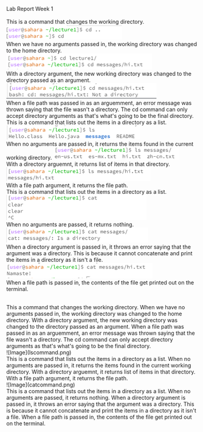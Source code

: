 Lab Report Week 1
<br>
<br> This is a command that changes the working directory. 
![Image](cdnoarg.png)
<br>
When we have no arguments passed in, the working directory was changed to the home directory.
![Image](cd1arg.png)
<br>
With a directory argument, the new working directory was changed to the directory passed as an argument.
![Image](cd2arg.png)
<br>
When a file path was passed in as an arguemment, an error message was thrown saying that the file wasn't a directory. The cd command can only accept directory arguments as that's what's going to be the final directory.
<br> This is a command that lists out the items in a directory as a list.
![Image](lsnoarg.png)
<br>
When no arguments are passed in, it returns the items found in the current working directory.
![Image](ls1arg.png)
<br>
With a directory arguemnt, it returns list of items in that directory.
![Image](ls2arg.png)
<br>
With a file path argument, it returns the file path. 
<br> This is a command that lists out the items in a directory as a list.
![Image](catnoarg.png)
<br>
When no arguments are passed, it returns nothing.
![Image](cat1arg.png)
<br>
When a directory argument is passed in, it throws an error saying that the argument was a directory. This is because it cannot concatenate and print the items in a directory as it isn't a file.
![Image](cat2arg.png)
<br> 
When a file path is passed in, the contents of the file get printed out on the terminal.

<br>
This a command that changes the working directory. When we have no arguments passed in, the working directory was changed to the home directory. With a directory argument, the new working directory was changed to the directory passed as an argument. When a file path was passed in as an arguemment, an error message was thrown saying that the file wasn't a directory. The cd command can only accept directory arguments as that's what's going to be the final directory. 
<br>
![Image](lscommand.png) 
<br>
This is a command that lists out the items in a directory as a list. When no arguments are passed in, it returns the items found in the current working directory. With a directory arguemnt, it returns list of items in that directory. With a file path argument, it returns the file path. 
<br>
![Image](catcommand.png) 
<br>
This is a command that lists out the items in a directory as a list. When no arguments are passed, it returns nothing. When a directory argument is passed in, it throws an error saying that the argument was a directory. This is because it cannot concatenate and print the items in a directory as it isn't a file. When a file path is passed in, the contents of the file get printed out on the terminal.
